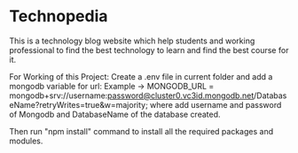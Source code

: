 # Technopedia
This is a technology blog website which help students and working professional to find the best technology to learn and find the best course for it.


For Working of this Project:
Create a .env file in current folder and add a mongodb variable for url:
Example -> MONGODB_URL = mongodb+srv://username:password@cluster0.vc3id.mongodb.net/DatabaseName?retryWrites=true&w=majority;
where add username and password of Mongodb and DatabaseName of the database created.

Then run "npm install" command to install all the required packages and modules.
